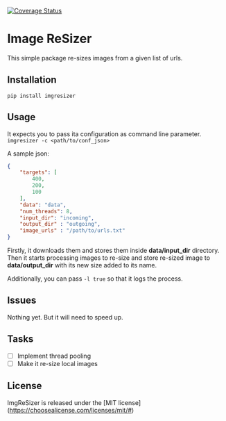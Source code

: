 [![Coverage Status](https://coveralls.io/repos/github/UnboxingMinds/ImgReSizer/badge.svg?branch=master)](https://coveralls.io/github/UnboxingMinds/ImgReSizer?branch=master)

# Image ReSizer
This simple package re-sizes images from a given list of urls.

## Installation

`pip install imgresizer`

## Usage
It expects you to pass ita configuration as command line parameter. \
`imgresizer -c <path/to/conf_json>`

A sample json:

```json
{
    "targets": [
        400,
        200,
        100
    ],
    "data": "data",
    "num_threads": 8,
    "input_dir": "incoming",
    "output_dir" : "outgoing",
    "image_urls" : "/path/to/urls.txt"
}
```
Firstly, it downloads them and stores them inside **data/input_dir** directory. Then it starts processing images to re-size and store re-sized image to **data/output_dir** with its new size added to its name.

Additionally, you can pass `-l true` so that it logs the process.

## Issues
Nothing yet. But it will need to speed up.

## Tasks
- [ ] Implement thread pooling
- [ ] Make it re-size local images

## License
ImgReSizer is released under the [MIT license] (https://choosealicense.com/licenses/mit/#)
